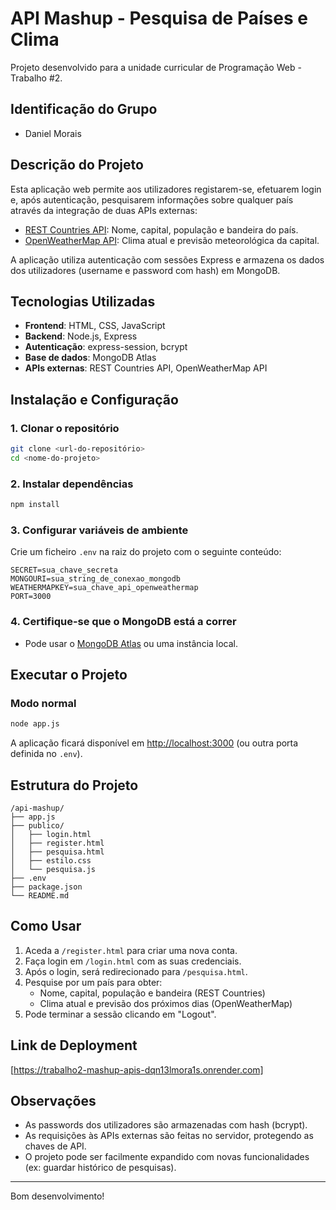 # API Mashup - Pesquisa de Países e Clima

Projeto desenvolvido para a unidade curricular de Programação Web - Trabalho #2.

## Identificação do Grupo

* Daniel Morais

## Descrição do Projeto

Esta aplicação web permite aos utilizadores registarem-se, efetuarem login e, após autenticação, pesquisarem informações sobre qualquer país através da integração de duas APIs externas:

* [REST Countries API](https://restcountries.com): Nome, capital, população e bandeira do país.
* [OpenWeatherMap API](https://openweathermap.org/): Clima atual e previsão meteorológica da capital.

A aplicação utiliza autenticação com sessões Express e armazena os dados dos utilizadores (username e password com hash) em MongoDB.

## Tecnologias Utilizadas

* **Frontend**: HTML, CSS, JavaScript
* **Backend**: Node.js, Express
* **Autenticação**: express-session, bcrypt
* **Base de dados**: MongoDB Atlas
* **APIs externas**: REST Countries API, OpenWeatherMap API

## Instalação e Configuração

### 1. Clonar o repositório

```bash
git clone <url-do-repositório>
cd <nome-do-projeto>
```

### 2. Instalar dependências

```bash
npm install
```

### 3. Configurar variáveis de ambiente

Crie um ficheiro `.env` na raiz do projeto com o seguinte conteúdo:

```env
SECRET=sua_chave_secreta
MONGOURI=sua_string_de_conexao_mongodb
WEATHERMAPKEY=sua_chave_api_openweathermap
PORT=3000
```

### 4. Certifique-se que o MongoDB está a correr

* Pode usar o [MongoDB Atlas](https://www.mongodb.com/cloud/atlas) ou uma instância local.

## Executar o Projeto

### Modo normal

```bash
node app.js
```

A aplicação ficará disponível em [http://localhost:3000](http://localhost:3000) (ou outra porta definida no `.env`).

## Estrutura do Projeto

```
/api-mashup/
├── app.js
├── publico/
│   ├── login.html
│   ├── register.html
│   ├── pesquisa.html
│   ├── estilo.css
│   └── pesquisa.js
├── .env
├── package.json
└── README.md
```

## Como Usar

1. Aceda a `/register.html` para criar uma nova conta.
2. Faça login em `/login.html` com as suas credenciais.
3. Após o login, será redirecionado para `/pesquisa.html`.
4. Pesquise por um país para obter:
   * Nome, capital, população e bandeira (REST Countries)
   * Clima atual e previsão dos próximos dias (OpenWeatherMap)
5. Pode terminar a sessão clicando em "Logout".

## Link de Deployment

[https://trabalho2-mashup-apis-dqn13lmora1s.onrender.com]

## Observações

* As passwords dos utilizadores são armazenadas com hash (bcrypt).
* As requisições às APIs externas são feitas no servidor, protegendo as chaves de API.
* O projeto pode ser facilmente expandido com novas funcionalidades (ex: guardar histórico de pesquisas).

---

Bom desenvolvimento!
